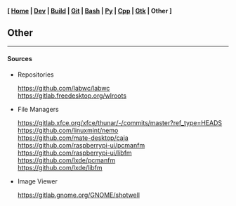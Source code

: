 <link href="../style.css" rel="stylesheet"></link>

**[ [Home](../index.html) | [Dev](00-dev.html) | [Build](05-build.html) | [Git](10-git.html) | [Bash](15-bash.html) | [Py](20-python.html) | [Cpp](25-cpp.html) | [Gtk](30-gtk.html) | Other ]**

## Other

---

#### Sources

* Repositories
    
    https://github.com/labwc/labwc  
    https://gitlab.freedesktop.org/wlroots  

* File Managers
    
    https://gitlab.xfce.org/xfce/thunar/-/commits/master?ref_type=HEADS  
    https://github.com/linuxmint/nemo  
    https://github.com/mate-desktop/caja  
    https://github.com/raspberrypi-ui/pcmanfm  
    https://github.com/raspberrypi-ui/libfm  
    https://github.com/lxde/pcmanfm  
    https://github.com/lxde/libfm  

* Image Viewer
    
    https://gitlab.gnome.org/GNOME/shotwell  
    
<br/>


